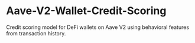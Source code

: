 # Aave-V2-Wallet-Credit-Scoring
Credit scoring model for DeFi wallets on Aave V2 using behavioral features from transaction history.
